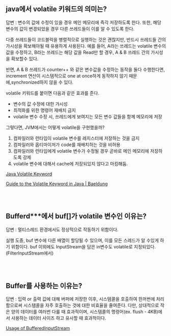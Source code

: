 ## java에서 volatile 키워드의 의미는?

답변 : 변수의 값에 수정이 있을 경우 메인 메모리에 즉각 저장하도록 한다. 또한, 해당 변수의 값이 변경되었을 경우 다른 쓰레드들이 이를 알 수 있도록 한다.

다중 쓰레드들이 코드블럭을 병렬적으로 실행하는 것은 괜찮지만, 반드시 쓰레드들 간의 가시성을 확보해야될 때 유용하게 사용된다. 예를 들어, A라는 쓰레드는 volatile 변수의 값을 수정하고, B라는 쓰레드는 해당 값을 Read만 할 경우, A & B 쓰레드 간의 가시성을 확보할수 있다.

반면, A & B 쓰레드가 counter++ 와 같은 변수값을 수정하는 동작을 둘다 수행한다면, increment 연산이 시스템적으로 one at once하게 동작하지 않기 때문에,synchronized하지 않을 수 있다. 

volatile 키워드를 붙이면 다음과 같은 효과를 준다.

- 변수의 값 수정에 대한 가시성
- 최적화를 위한 명령어 재배치 금지
- volatile 변수 수정 시, 쓰레드에게 보여지는 모든 변수 값들을 함께 메모리에 저장

그렇다면, JVM에서는 어떻게 volatile을 구현했을까?

1. 컴파일러와 런타임이 volatile 변수를 레지스터에 저장하는 것을 금지
2. 컴파일러와 옵티마이저가 code를 재배치하는 것을 비허용
3. 컴파일러와 런타임에게 volatile 변수가 수정될 경우 곧바로 메인 메모리에 저장하도록 강제
4. volatile 변수에 대해서 cache에 저장되있지 않다고 마킹해둠.

[Java Volatile Keyword](https://jenkov.com/tutorials/java-concurrency/volatile.html)

[Guide to the Volatile Keyword in Java | Baeldung](https://www.baeldung.com/java-volatile)

[](https://www.cs.umd.edu/~pugh/java/memoryModel/jsr-133-faq.html#volatile)


<br><br>

## Bufferd***에서 buf[]가 volatile 변수인 이유는?

답변 : 멀티스레드 환경에서도 정상적으로 작동하기 위함이다.

실행 도중, buf 변수에 다른 배열이 할당될 수 있으며, 이를 모든 스레드가 알 수있게 하기 위함이다. buf 이외에도 InputStream을 담은 in변수도 volatile로 지정되있다.(FilterInputStream에서)

<br><br>
## Buffer를 사용하는 이유는? 

답변 : 입력 or 출력 값에 대해 버퍼에 저장한 이후, 시스템콜을 호출하여 한꺼번에 처리함으로써 시스템콜을 자주 호출하는 것에 대한 비효율을 줄여준다. 다만, 상대적으로 작은 양의 데이터를 여러번 다룰 때 효과적이며, 시스템콜의 명령어(ex. flush - 4KB)에서 사용하는 데이터 사이즈 하고 유사할 때 효과적이다.

[Usage of BufferedInputStream](https://stackoverflow.com/questions/3122422/usage-of-bufferedinputstream)